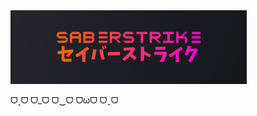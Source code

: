 <!-- [![website](pfp.png)](https://sbrstrkkdwmdr.github.io/sbr-web/) -->

<a href="https://sbrstrkkdwmdr.github.io/sbr-web/" alt="website">
<img src="bgbg.png" width="75%" height="75%">
</a>

ᗜ˰ᗜ ᗜ_ᗜ ᗜ‿ᗜ ᗜωᗜ ᗜˬᗜ

<!--
**sbrstrkkdwmdr/sbrstrkkdwmdr** is a ✨ _special_ ✨ repository because its `README.md` (this file) appears on your GitHub profile.

Here are some ideas to get you started:

- 🔭 I’m currently working on ...
- 🌱 I’m currently learning ...
- 👯 I’m looking to collaborate on ...
- 🤔 I’m looking for help with ...
- 💬 Ask me about ...
- 📫 How to reach me: ...
- 😄 Pronouns: ...
- ⚡ Fun fact: ...
-->
